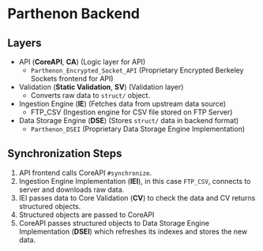 # Parthenon Backend

## Layers
- API (**CoreAPI**, **CA**) (Logic layer for API)
  - `Parthenon_Encrypted_Socket_API` (Proprietary Encrypted Berkeley Sockets frontend for API)
- Validation (**Static Validation**, **SV**) (Validation layer)
  - Converts raw data to `struct/` object.
- Ingestion Engine (**IE**) (Fetches data from upstream data source)
  - FTP_CSV (Ingestion engine for CSV file stored on FTP Server)
- Data Storage Engine (**DSE**) (Stores `struct/` data in backend format)
  - `Parthenon_DSEI` (Proprietary Data Storage Engine Implementation)

## Synchronization Steps
1. API frontend calls CoreAPI `#synchronize`.
2. Ingestion Engine Implementation (**IEI**), in this case `FTP_CSV`, connects to server and downloads raw data.
3. IEI passes data to Core Validation (**CV**) to check the data and CV returns structured objects.
4. Structured objects are passed to CoreAPI
5. CoreAPI passes structured objects to Data Storage Engine Implementation (**DSEI**) which refreshes its indexes and stores the new data.
